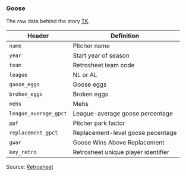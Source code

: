 ### Goose

The raw data behind the story [TK](TK).


Header | Definition
---|---------
`name` | Pitcher name
`year` | Start year of season
`team` | Retrosheet team code
`league` | NL or AL
`goose_eggs` | Goose eggs
`broken_eggs` | Broken eggs
`mehs` | Mehs
`league_average_gpct` | League-average goose percentage
`ppf` | Pitcher park factor
`replacement_gpct` | Replacement-level goose pecentage
`gwar` | Goose Wins Above Replacement
`key_retro` | Retrosheet unique player identifier

Source: [Retrosheet](http://www.retrosheet.org/)